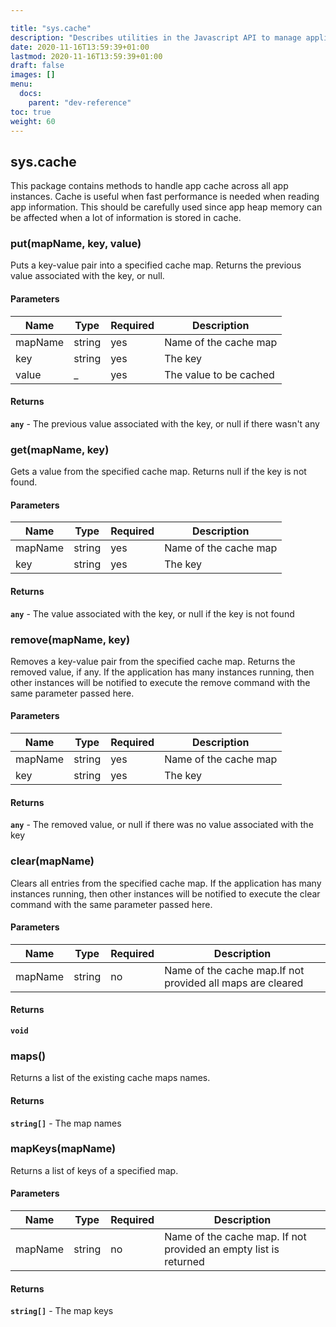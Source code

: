 ```yaml
---

title: "sys.cache"
description: "Describes utilities in the Javascript API to manage application cache across all instances."
date: 2020-11-16T13:59:39+01:00
lastmod: 2020-11-16T13:59:39+01:00
draft: false
images: []
menu:
  docs:
    parent: "dev-reference"
toc: true
weight: 60
---
```


## **sys.cache**

This package contains methods to handle app cache across all app instances. Cache is useful when fast performance is needed when reading app information. This should be carefully used since app heap memory can be affected when a lot of information is stored in cache.

### put(mapName, key, value)

Puts a key-value pair into a specified cache map. Returns the previous value associated with the key, or null.

#### Parameters

Name|Type|Required|Description
---|---|---|---
mapName|string|yes|Name of the cache map
key|string|yes|The key
value|_|yes|The value to be cached

#### Returns

**`any`**  - The previous value associated with the key, or null if there wasn't any

### get(mapName, key)

Gets a value from the specified cache map. Returns null if the key is not found.

#### Parameters

Name|Type|Required|Description
---|---|---|---
mapName|string|yes|Name of the cache map
key|string|yes|The key

#### Returns

**`any`**  - The value associated with the key, or null if the key is not found

### remove(mapName, key)

Removes a key-value pair from the specified cache map. Returns the removed value, if any. If the application has many instances running, then other instances will be notified to execute the remove command with the same parameter passed here.

#### Parameters

Name|Type|Required|Description
---|---|---|---
mapName|string|yes|Name of the cache map
key|string|yes|The key

#### Returns

**`any`**  - The removed value, or null if there was no value associated with the key

### clear(mapName)

Clears all entries from the specified cache map. If the application has many instances running, then other instances will be notified to execute the clear command with the same parameter passed here.

#### Parameters

Name|Type|Required|Description
---|---|---|---
mapName|string|no|Name of the cache map.If not provided all maps are cleared

#### Returns

**`void`**

### maps()

Returns a list of the existing cache maps names.

#### Returns

**`string[]`**  - The map names


### mapKeys(mapName)

Returns a list of keys of a specified map.

#### Parameters

Name|Type|Required|Description
---|---|---|---
mapName|string|no|Name of the cache map. If not provided an empty list is returned

#### Returns

**`string[]`**  - The map keys
